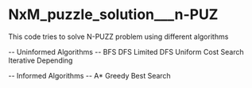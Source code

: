 # NxM_puzzle_solution___n-PUZ

This code tries to solve N-PUZZ problem using different algorithms

-- Uninformed Algorithms --
BFS
DFS
Limited DFS
Uniform Cost Search
Iterative Depending

-- Informed Algorithms --
A* 
Greedy Best Search
